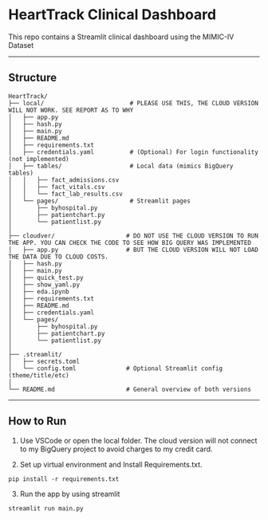 # HeartTrack Clinical Dashboard
This repo contains a Streamlit clinical dashboard using the MIMIC-IV Dataset

---

## Structure
```
HeartTrack/
├── local/                        # PLEASE USE THIS, THE CLOUD VERSION WILL NOT WORK. SEE REPORT AS TO WHY
│   ├── app.py
│   ├── hash.py
│   ├── main.py
│   ├── README.md
│   ├── requirements.txt
│   ├── credentials.yaml          # (Optional) For login functionality (not implemented)
│   ├── tables/                   # Local data (mimics BigQuery tables)
│   │   ├── fact_admissions.csv
│   │   ├── fact_vitals.csv
│   │   └── fact_lab_results.csv
│   └── pages/                    # Streamlit pages
│       ├── byhospital.py
│       ├── patientchart.py
│       └── patientlist.py
│
├── cloudver/                    # DO NOT USE THE CLOUD VERSION TO RUN THE APP. YOU CAN CHECK THE CODE TO SEE HOW BIG QUERY WAS IMPLEMENTED
│   ├── app.py                   # BUT THE CLOUD VERSION WILL NOT LOAD THE DATA DUE TO CLOUD COSTS.
│   ├── hash.py
│   ├── main.py
│   ├── quick_test.py
│   ├── show_yaml.py
│   ├── eda.ipynb
│   ├── requirements.txt
│   ├── README.md
│   ├── credentials.yaml
│   └── pages/
│       ├── byhospital.py
│       ├── patientchart.py
│       └── patientlist.py
│
├── .streamlit/
│   ├── secrets.toml             
│   └── config.toml              # Optional Streamlit config (theme/title/etc)
│
└── README.md                    # General overview of both versions

```
---
## How to Run
1. Use VSCode or open the local folder. The cloud version will not connect to my BigQuery project to avoid charges to my credit card.

2. Set up virtual environment and Install Requirements.txt.
```
pip install -r requirements.txt
```

3. Run the app by using streamlit
```
streamlit run main.py
```


